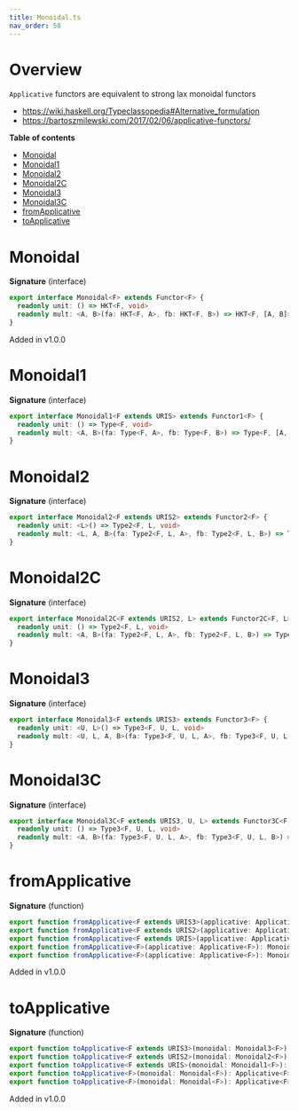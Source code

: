 ```yaml
---
title: Monoidal.ts
nav_order: 58
---
```


# Overview

`Applicative` functors are equivalent to strong lax monoidal functors

- https://wiki.haskell.org/Typeclassopedia#Alternative_formulation
- https://bartoszmilewski.com/2017/02/06/applicative-functors/

<!-- START doctoc generated TOC please keep comment here to allow auto update -->
<!-- DON'T EDIT THIS SECTION, INSTEAD RE-RUN doctoc TO UPDATE -->
**Table of contents**

- [Monoidal](#monoidal)
- [Monoidal1](#monoidal1)
- [Monoidal2](#monoidal2)
- [Monoidal2C](#monoidal2c)
- [Monoidal3](#monoidal3)
- [Monoidal3C](#monoidal3c)
- [fromApplicative](#fromapplicative)
- [toApplicative](#toapplicative)

<!-- END doctoc generated TOC please keep comment here to allow auto update -->

# Monoidal

**Signature** (interface)

```ts
export interface Monoidal<F> extends Functor<F> {
  readonly unit: () => HKT<F, void>
  readonly mult: <A, B>(fa: HKT<F, A>, fb: HKT<F, B>) => HKT<F, [A, B]>
}
```

Added in v1.0.0

# Monoidal1

**Signature** (interface)

```ts
export interface Monoidal1<F extends URIS> extends Functor1<F> {
  readonly unit: () => Type<F, void>
  readonly mult: <A, B>(fa: Type<F, A>, fb: Type<F, B>) => Type<F, [A, B]>
}
```

# Monoidal2

**Signature** (interface)

```ts
export interface Monoidal2<F extends URIS2> extends Functor2<F> {
  readonly unit: <L>() => Type2<F, L, void>
  readonly mult: <L, A, B>(fa: Type2<F, L, A>, fb: Type2<F, L, B>) => Type2<F, L, [A, B]>
}
```

# Monoidal2C

**Signature** (interface)

```ts
export interface Monoidal2C<F extends URIS2, L> extends Functor2C<F, L> {
  readonly unit: () => Type2<F, L, void>
  readonly mult: <A, B>(fa: Type2<F, L, A>, fb: Type2<F, L, B>) => Type2<F, L, [A, B]>
}
```

# Monoidal3

**Signature** (interface)

```ts
export interface Monoidal3<F extends URIS3> extends Functor3<F> {
  readonly unit: <U, L>() => Type3<F, U, L, void>
  readonly mult: <U, L, A, B>(fa: Type3<F, U, L, A>, fb: Type3<F, U, L, B>) => Type3<F, U, L, [A, B]>
}
```

# Monoidal3C

**Signature** (interface)

```ts
export interface Monoidal3C<F extends URIS3, U, L> extends Functor3C<F, U, L> {
  readonly unit: () => Type3<F, U, L, void>
  readonly mult: <A, B>(fa: Type3<F, U, L, A>, fb: Type3<F, U, L, B>) => Type3<F, U, L, [A, B]>
}
```

# fromApplicative

**Signature** (function)

```ts
export function fromApplicative<F extends URIS3>(applicative: Applicative3<F>): Monoidal3<F>
export function fromApplicative<F extends URIS2>(applicative: Applicative2<F>): Monoidal2<F>
export function fromApplicative<F extends URIS>(applicative: Applicative1<F>): Monoidal1<F>
export function fromApplicative<F>(applicative: Applicative<F>): Monoidal<F>
export function fromApplicative<F>(applicative: Applicative<F>): Monoidal<F> { ... }
```

Added in v1.0.0

# toApplicative

**Signature** (function)

```ts
export function toApplicative<F extends URIS3>(monoidal: Monoidal3<F>): Applicative3<F>
export function toApplicative<F extends URIS2>(monoidal: Monoidal2<F>): Applicative2<F>
export function toApplicative<F extends URIS>(monoidal: Monoidal1<F>): Applicative1<F>
export function toApplicative<F>(monoidal: Monoidal<F>): Applicative<F>
export function toApplicative<F>(monoidal: Monoidal<F>): Applicative<F> { ... }
```

Added in v1.0.0
